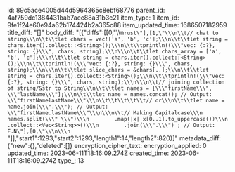 id: 89c5ace4005d44d5964365c8ebf68776
parent_id: 4af759dc1384431bab7aec88a31b3c21
item_type: 1
item_id: 9fe1f24e60e94a62b174424b2a365c88
item_updated_time: 1686507182959
title_diff: "[]"
body_diff: "[{\"diffs\":[[0,\"\\\n```rust\"],[1,\"\\\n\\t// chat to string\\\n\\t\\tlet chars = vec!['a', 'b', 'c'];\\\n\\t\\tlet string = chars.iter().collect::<String>();\\\n\\t\\tprintln!(\\\"vec: {:?}, string: {}\\\", chars, string);\\\n\\\n\\t\\tlet chars_array = ['a', 'b', 'c'];\\\n\\t\\tlet string = chars.iter().collect::<String>();\\\n\\t\\tprintln!(\\\"vec: {:?}, string: {}\\\", chars, string);\\\n\\\n\\t\\tlet slice_chars = &chars[..];\\\n\\t\\tlet string = chars.iter().collect::<String>();\\\n\\t\\tprintln!(\\\"vec: {:?}, string: {}\\\", chars, string);\\\n\\\n\\t// joining collection of string/&str to String\\\n\\t\\tlet names = [\\\"firstName\\\", \\\"lastName\\\"];\\\n\\t\\tlet name = names.concat(); // Output: \\\"firstNamelastName\\\"\\\n\\t\\t\\t\\t\\t// or\\\n\\t\\tlet name = name.join(\\\".\\\"); // Output: \\\"firstName.lastName\\\"\\\n\\\n\\t// Making Capitalcase\\\n    names.split(\\\" \\\")\\\n        .map(|x| x[0..1].to_uppercase())\\\n        .collect::<Vec<String>>()\\\n        .join(\\\".\\\") ; // Output: F.N\"],[0,\"\\\n\\\n``` \"]],\"start1\":1293,\"start2\":1293,\"length1\":14,\"length2\":820}]"
metadata_diff: {"new":{},"deleted":[]}
encryption_cipher_text: 
encryption_applied: 0
updated_time: 2023-06-11T18:16:09.274Z
created_time: 2023-06-11T18:16:09.274Z
type_: 13